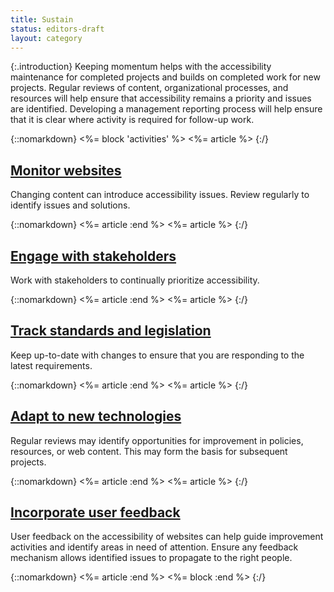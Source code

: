 ```yaml
---
title: Sustain
status: editors-draft
layout: category
---
```


{:.introduction}
Keeping momentum helps with the accessibility maintenance for completed projects and builds on completed work for new projects. Regular reviews of content, organizational processes, and resources will help ensure that accessibility remains a priority and issues are identified. Developing a management reporting process will help ensure that it is clear where activity is required for follow-up work.

{::nomarkdown}
<%= block 'activities' %>
<%= article %>
{:/}


## [Monitor websites](monitor_websites.html)

Changing content can introduce accessibility issues. Review regularly to identify issues and solutions.

{::nomarkdown}
<%= article :end %>
<%= article %>
{:/}

## [Engage with stakeholders](engage_with_stakeholders.html)

Work with stakeholders to continually prioritize accessibility.

{::nomarkdown}
<%= article :end %>
<%= article %>
{:/}

## [Track standards and legislation](track_standards_and_legislation.html)

Keep up-to-date with changes to ensure that you are responding to the latest requirements.

{::nomarkdown}
<%= article :end %>
<%= article %>
{:/}

## [Adapt to new technologies](adapt_to_new_technologies.html)

Regular reviews may identify opportunities for improvement in policies, resources, or web content. This may form the basis for subsequent projects.

{::nomarkdown}
<%= article :end %>
<%= article %>
{:/}

## [Incorporate user feedback](incorporate_user_feedback.html)

User feedback on the accessibility of websites can help guide improvement activities and identify areas in need of attention. Ensure any feedback mechanism allows identified issues to propagate to the right people. 

{::nomarkdown}
<%= article :end %>
<%= block :end %>
{:/}
